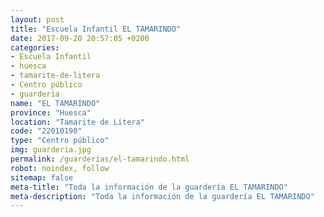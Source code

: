 ```yaml
---
layout: post
title: "Escuela Infantil EL TAMARINDO"
date: 2017-09-20 20:57:05 +0200
categories:
- Escuela Infantil
- huesca
- tamarite-de-litera
- Centro público
- guarderia
name: "EL TAMARINDO"
province: "Huesca"
location: "Tamarite de Litera"
code: "22010190"
type: "Centro público"
img: guarderia.jpg
permalink: /guarderias/el-tamarindo.html
robot: noindex, follow
sitemap: false
meta-title: "Toda la información de la guardería EL TAMARINDO"
meta-description: "Toda la información de la guardería EL TAMARINDO"
---
```

